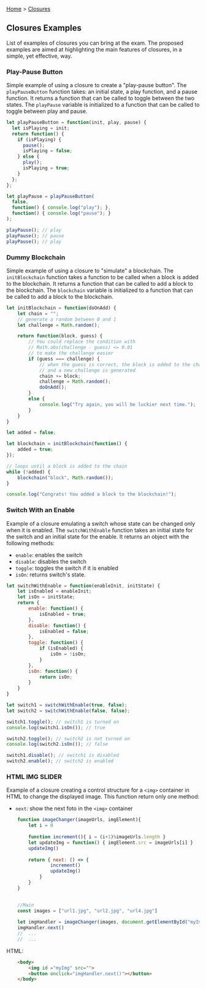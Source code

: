 [Home](../README.md) > [Closures](closures.md)

## Closures Examples
List of examples of closures you can bring at the exam.
The proposed examples are aimed at highlighting the main features of closures, in a simple, yet effective, way.

### Play-Pause Button
Simple example of using a closure to create a "play-pause button". The `playPauseButton` function takes: an initial state, a play function, and a pause function. It returns a function that can be called to toggle between the two states. The `playPause` variable is initialized to a function that can be called to toggle between play and pause.
```javascript
let playPauseButton = function(init, play, pause) {
  let isPlaying = init;
  return function() {
    if (isPlaying) {
      pause();
      isPlaying = false;
    } else {
      play();
      isPlaying = true;
    }
  };
};

let playPause = playPauseButton(
  false,
  function() { console.log("play"); },
  function() { console.log("pause"); }
);

playPause(); // play
playPause(); // pause
playPause(); // play
```

### Dummy Blockchain
Simple example of using a closure to "simulate" a blockchain. The `initBlockchain` function takes a function to be called when a block is added to the blockchain. It returns a function that can be called to add a block to the blockchain. The `blockchain` variable is initialized to a function that can be called to add a block to the blockchain.
```javascript
let initBlockchain = function(doOnAdd) {
    let chain = "";
    // generate a random between 0 and 1
    let challenge = Math.random();

    return function(block, guess) {
        // You could replace the condition with
        // Math.abs(challenge - guess) <= 0.01
        // to make the challenge easier
        if (guess === challenge) {
            // when the guess is correct, the block is added to the chain
            // and a new challenge is generated
            chain += block;
            challenge = Math.random();
            doOnAdd();
        }
        else {
            console.log("Try again, you will be luckier next time.");
        }
    }
}

let added = false;

let blockchain = initBlockchain(function() {
    added = true;
});

// loops until a block is added to the chain
while (!added) {
    blockchain("block", Math.random());
}

console.log("Congrats! You added a block to the blockchain!");
```

### Switch With an Enable
Example of a closure emulating a switch whose state can be changed only when it is enabled. The `switchWithEnable` function takes an initial state for the switch and an initial state for the enable. It returns an object with the following methods:
- `enable`: enables the switch
- `disable`: disables the switch
- `toggle`: toggles the switch if it is enabled
- `isOn`: returns switch's state. 
```javascript
let switchWithEnable = function(enableInit, initState) {
    let isEnabled = enableInit;
    let isOn = initState;
    return {
        enable: function() {
            isEnabled = true;
        },
        disable: function() {
            isEnabled = false;
        },
        toggle: function() {
            if (isEnabled) {
                isOn = !isOn;
            }
        },
        isOn: function() {
            return isOn;
        }
    }
}

let switch1 = switchWithEnable(true, false);
let switch2 = switchWithEnable(false, false);

switch1.toggle(); // switch1 is turned on
console.log(switch1.isOn()); // true

switch2.toggle(); // switch2 is not turned on
console.log(switch2.isOn()); // false

switch1.disable(); // switch1 is disabled
switch2.enable(); // switch2 is enabled
```

###  HTML IMG SLIDER
Example of a closure creating a control structure for a `<img>` container in HTML to change the displayed image.
This function return only one method:
- `next`: show the next foto in the `<img>` container
```javascript
    function imageChanger(imageUrls, imgElement){
        let i = 0
        
        function increment(){ i = (i+1)%imageUrls.length }
        let updateImg = function() { imgElement.src = imageUrls[i] }
        updateImg()
        
        return { next: () => {
                increment()
                updateImg()
            }
        }
    }

    
    //Main
    const images = ["url1.jpg", "url2.jpg", "url4.jpg"]
    
    let imgHandler = imageChanger(images, document.getElementById("myImg"))
    imgHandler.next()
    //  ...
    //  ...
```
HTML:
```HTML
    <body>
        <img id ="myImg" src="">
        <button onclick="imgHandler.next()"></button>
    </body>
```